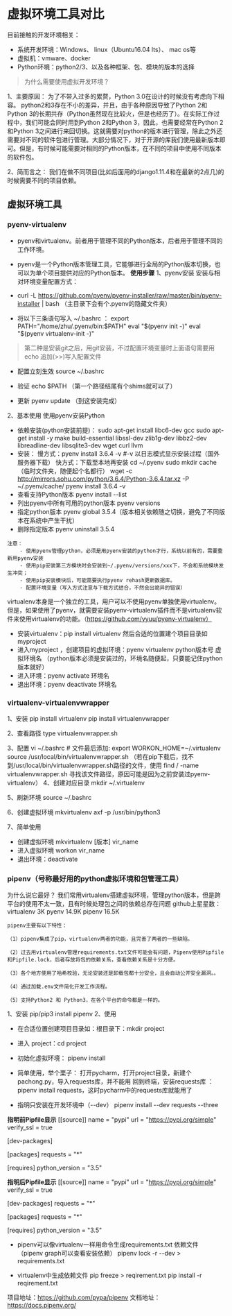 # **虚拟环境工具对比**

目前接触的开发环境相关：
- 系统开发环境：Windows、 linux（Ubuntu16.04 lts）、 mac os等
- 虚拟机：vmware、docker
- Python环境：python2/3、以及各种框架、包、模块的版本的选择

> 为什么需要使用虚拟开发环境？

1、主要原因：
	为了不带入过多的累赘，Python 3.0在设计的时候没有考虑向下相容。
	python2和3存在不小的差异，并且，由于各种原因导致了Python 2和Python 3的长期共存（Python虽然现在比较火，但是也经历了）。在实际工作过程中，我们可能会同时用到Python 2和Python 3，因此，也需要经常在Python 2和Python 3之间进行来回切换。这就需要对python的版本进行管理，除此之外还需要对不同的软件包进行管理。大部分情况下，对于开源的库我们使用最新版本即可。但是，有时候可能需要对相同的Python版本，在不同的项目中使用不同版本的软件包。

2、简而言之：
	我们在做不同项目(比如后面用的django1.11.4和在最新的2点几)的时候需要不同的项目依赖。

## 虚拟环境工具

### pyenv-virtualenv

- pyenv和virtualenv。前者用于管理不同的Python版本，后者用于管理不同的工作环境。
- pyenv是一个Python版本管理工具，它能够进行全局的Python版本切换，也可以为单个项目提供对应的Python版本。
**使用步骤**
1、pyenv安装
安装与相对环境变量配置方式：
- curl -L https://github.com/pyenv/pyenv-installer/raw/master/bin/pyenv-installer | bash （主目录下会有个.pyenv的隐藏文件夹）

- 将以下三条语句写入 ~/.bashrc ：
export PATH="/home/zhu/.pyenv/bin:$PATH"
eval "$(pyenv init -)"
eval "$(pyenv virtualenv-init -)" 
> 第二种是安装git之后，用git安装，不过配置环境变量时上面语句需要用echo 追加(>>)写入配置文件

- 配置立刻生效 
source  ~/.bashrc

- 验证
echo $PATH  （第一个路径结尾有个shims就可以了）

- 更新
pyenv update （到这安装完成）

2、基本使用
使用pyenv安装Python
- 依赖安装(python安装前提)：
  sudo apt-get install libc6-dev gcc
  sudo apt-get install -y make build-essential libssl-dev zlib1g-dev libbz2-dev libreadline-dev libsqlite3-dev wget curl llvm
- 安装：
慢方式：pyenv install 3.6.4 -v  #-v 以日志模式显示安装过程（国外服务器下载）
快方式：下载至本地再安装
    cd ~/.pyenv
    sudo mkdir cache（临时文件夹，随便起个名都行）
    wget -c http://mirrors.sohu.com/python/3.6.4/Python-3.6.4.tar.xz -P  ~/.pyenv/cache/
    pyenv install 3.6.4 -v
- 查看支持Python版本 pyenv install --list
- 列出pyenv中所有可用的python版本 pyenv versions
- 指定python版本 pyenv global 3.5.4（版本相关依赖随之切换，避免了不同版本在系统中产生干扰）
- 删除指定版本 pyenv uninstall 3.5.4

```
注意：
    - 使用pyenv管理python，必须是用pyenv安装的python才行，系统以前有的，需要重新用pyenv安装
    - 使用pip安装第三方模块时会安装到~/.pyenv/versions/xxx下，不会和系统模块发生冲突；
    - 使用pip安装模块后，可能需要执行pyenv rehash更新数据库。
    - 配置环境变量（写入方式注意与下载方式结合，不然会出诡异的错误） 
```

virtualenv本身是一个独立的工具，用户可以不使用pyenv单独使用virtualenv。但是，如果使用了pyenv，就需要安装pyenv-virtualenv插件而不是virtualenv软件来使用virtualenv的功能。（https://github.com/yyuu/pyenv-virtualenv）

- 安装virtualenv：pip install virtualenv 然后合适的位置建个项目目录如myproject
- 进入myproject ，创建项目的虚拟环境：pyenv virtualenv python版本号 虚拟环境名 （python版本必须是安装过的，环境名随便起，只要能记住python版本就好）
- 进入环境：pyenv activate 环境名
- 退出环境：pyenv deactivate 环境名


### virtualenv-virtualenvwrapper
1、安装
pip install virtualenv
pip install virtualenvwrapper

2、查看路径
type virtualenvwrapper.sh

3、配置
vi ~/.bashrc
	# 文件最后添加:
	export WORKON_HOME=~/.virtualenv
	source /usr/local/bin/virtualenvwrapper.sh
（若在pip下载后，找不到/usr/local/bin/virtualenvwrapper.sh路径的文件，使用 find / -name virtualenvwrapper.sh 寻找该文件路径，原因可能是因为之前安装过pyenv-virtualenv）
4、创建对应目录
mkdir ~/.virtualenv

5、刷新环境
source ~/.bashrc

6、创建虚拟环境
mkvirtualenv axf -p /usr/bin/python3

7、简单使用
- 创建虚拟环境 mkvirtualenv [版本] vir_name
- 进入虚拟环境 workon vir_name
- 退出环境：deactivate

### pipenv（号称最好用的python虚拟环境和包管理工具）
为什么说它最好？
我们常用virtualenv搭建虚拟环境，管理python版本，但是跨平台的使用不太一致，且有时候处理包之间的依赖总存在问题
github上星星数：
virtualenv 3K
pyenv 14.9K
pipenv 16.5K

```
pipenv主要有以下特性：

（1）pipenv集成了pip，virtualenv两者的功能，且完善了两者的一些缺陷。

（2）过去用virtualenv管理requirements.txt文件可能会有问题，Pipenv使用Pipfile和Pipfile.lock，后者存放将包的依赖关系，查看依赖关系是十分方便。

（3）各个地方使用了哈希校验，无论安装还是卸载包都十分安全，且会自动公开安全漏洞。。

（4）通过加载.env文件简化开发工作流程。

（5）支持Python2 和 Python3，在各个平台的命令都是一样的。
```
1、安装
 pip/pip3 install pipenv
2、使用
- 在合适位置创建项目目录如：根目录下：mkdir project

- 进入 project：cd project

- 初始化虚拟环境： pipenv install

- 简单使用，举个栗子：
  打开pycharm，打开project目录，新建个pachong.py，导入requests库，并不能用
  回到终端，安装requests库 ：pipenv install requests，这时pycharm中的requests库就能用了

- 指明只安装在开发环境中（--dev） pipenv install --dev requests --three

**指明前Pipfile显示**
[[source]]
name = "pypi"
url = "https://pypi.org/simple"
verify_ssl = true

[dev-packages]

[packages]
requests = "*"

[requires]
python_version = "3.5"

**指明后Pipfile显示**
[[source]]
name = "pypi"
url = "https://pypi.org/simple"
verify_ssl = true

[dev-packages]
requests = "*"

[packages]
requests = "*"

[requires]
python_version = "3.5"

- pipenv可以像virtualenv一样用命令生成requirements.txt 依赖文件   （pipenv graph可以查看安装依赖）
  pipenv lock -r --dev > requirements.txt
 
- virtualenv中生成依赖文件 pip freeze > reqirement.txt
  pip install -r reqirement.txt

项目地址：https://github.com/pypa/pipenv
文档地址：https://docs.pipenv.org/
